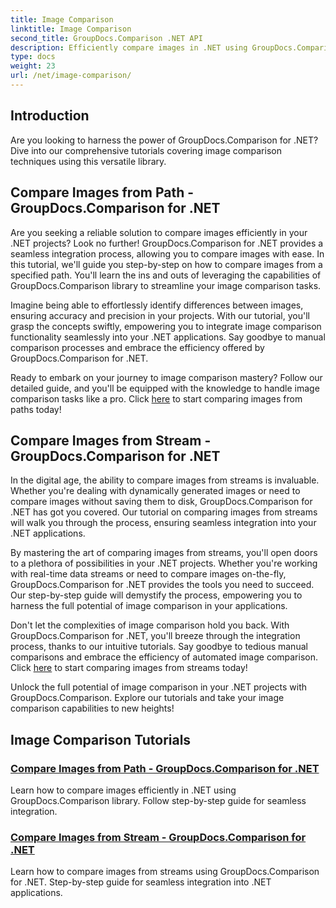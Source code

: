 ```yaml
---
title: Image Comparison
linktitle: Image Comparison
second_title: GroupDocs.Comparison .NET API
description: Efficiently compare images in .NET using GroupDocs.Comparison library. Step-by-step tutorials for seamless integration from path or stream.
type: docs
weight: 23
url: /net/image-comparison/
---
```


## Introduction

Are you looking to harness the power of GroupDocs.Comparison for .NET? Dive into our comprehensive tutorials covering image comparison techniques using this versatile library.

## Compare Images from Path - GroupDocs.Comparison for .NET

Are you seeking a reliable solution to compare images efficiently in your .NET projects? Look no further! GroupDocs.Comparison for .NET provides a seamless integration process, allowing you to compare images with ease. In this tutorial, we'll guide you step-by-step on how to compare images from a specified path. You'll learn the ins and outs of leveraging the capabilities of GroupDocs.Comparison library to streamline your image comparison tasks.

Imagine being able to effortlessly identify differences between images, ensuring accuracy and precision in your projects. With our tutorial, you'll grasp the concepts swiftly, empowering you to integrate image comparison functionality seamlessly into your .NET applications. Say goodbye to manual comparison processes and embrace the efficiency offered by GroupDocs.Comparison for .NET.

Ready to embark on your journey to image comparison mastery? Follow our detailed guide, and you'll be equipped with the knowledge to handle image comparison tasks like a pro. Click [here](./compare-images-from-path/) to start comparing images from paths today!

## Compare Images from Stream - GroupDocs.Comparison for .NET

In the digital age, the ability to compare images from streams is invaluable. Whether you're dealing with dynamically generated images or need to compare images without saving them to disk, GroupDocs.Comparison for .NET has got you covered. Our tutorial on comparing images from streams will walk you through the process, ensuring seamless integration into your .NET applications.

By mastering the art of comparing images from streams, you'll open doors to a plethora of possibilities in your .NET projects. Whether you're working with real-time data streams or need to compare images on-the-fly, GroupDocs.Comparison for .NET provides the tools you need to succeed. Our step-by-step guide will demystify the process, empowering you to harness the full potential of image comparison in your applications.

Don't let the complexities of image comparison hold you back. With GroupDocs.Comparison for .NET, you'll breeze through the integration process, thanks to our intuitive tutorials. Say goodbye to tedious manual comparisons and embrace the efficiency of automated image comparison. Click [here](./compare-images-from-stream/) to start comparing images from streams today!

Unlock the full potential of image comparison in your .NET projects with GroupDocs.Comparison. Explore our tutorials and take your image comparison capabilities to new heights!
## Image Comparison Tutorials
### [Compare Images from Path - GroupDocs.Comparison for .NET](./compare-images-from-path/)
Learn how to compare images efficiently in .NET using GroupDocs.Comparison library. Follow step-by-step guide for seamless integration.
### [Compare Images from Stream - GroupDocs.Comparison for .NET](./compare-images-from-stream/)
Learn how to compare images from streams using GroupDocs.Comparison for .NET. Step-by-step guide for seamless integration into .NET applications.